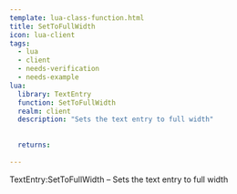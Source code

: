 ```yaml
---
template: lua-class-function.html
title: SetToFullWidth
icon: lua-client
tags:
  - lua
  - client
  - needs-verification
  - needs-example
lua:
  library: TextEntry
  function: SetToFullWidth
  realm: client
  description: "Sets the text entry to full width"
  
  
  returns:
    
---
```


<div class="lua__search__keywords">
TextEntry:SetToFullWidth &#x2013; Sets the text entry to full width
</div>
